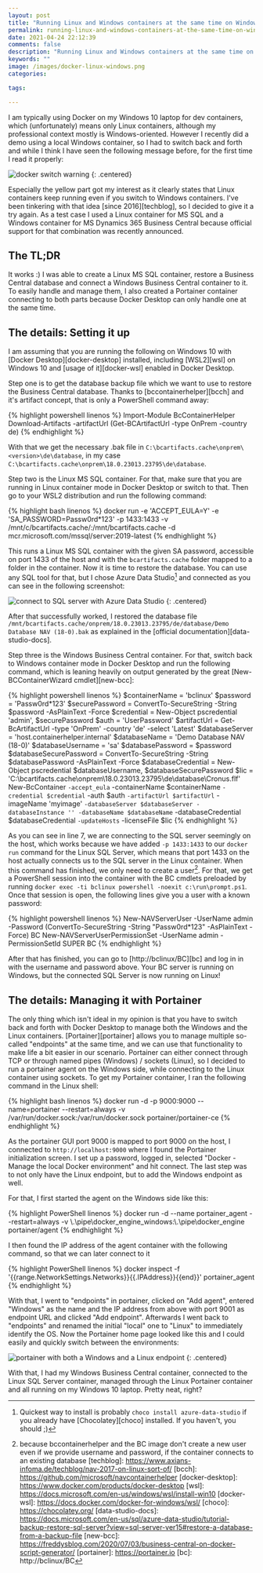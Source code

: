 ```yaml
---
layout: post
title: "Running Linux and Windows containers at the same time on Windows 10"
permalink: running-linux-and-windows-containers-at-the-same-time-on-windows-10
date: 2021-04-24 22:12:39
comments: false
description: "Running Linux and Windows containers at the same time on Windows 10"
keywords: ""
image: /images/docker-linux-windows.png
categories:

tags:

---
```


I am typically using Docker on my Windows 10 laptop for dev containers, which (unfortunately) means only Linux containers, although my professional context mostly is Windows-oriented. However I recently did a demo using a local Windows container, so I had to switch back and forth and while I think I have seen the following message before, for the first time I read it properly:

![docker switch warning](/images/docker-switch-warning.png)
{: .centered}

Especially the yellow part got my interest as it clearly states that Linux containers keep running even if you switch to Windows containers. I've been tinkering with that idea [since 2016][techblog], so I decided to give it a try again. As a test case I used a Linux container for MS SQL and a Windows container for MS Dynamics 365 Business Central because official support for that combination was recently announced.

## The TL;DR
It works :) I was able to create a Linux MS SQL container, restore a Business Central database and connect a Windows Business Central container to it. To easily handle and manage them, I also created a Portainer container connecting to both parts because Docker Desktop can only handle one at the same time.

## The details: Setting it up
I am assuming that you are running the following on Windows 10 with [Docker Desktop][docker-desktop] installed, including [WSL2][wsl] on Windows 10 and [usage of it][docker-wsl] enabled in Docker Desktop.

Step one is to get the database backup file which we want to use to restore the Business Central database. Thanks to [bccontainerhelper][bcch] and it's artifact concept, that is only a PowerShell command away:

{% highlight powershell linenos %}
Import-Module BcContainerHelper
Download-Artifacts -artifactUrl (Get-BCArtifactUrl -type OnPrem -country de)
{% endhighlight %}

With that we get the necessary .bak file in `C:\bcartifacts.cache\onprem\<version>\de\database`, in my case `C:\bcartifacts.cache\onprem\18.0.23013.23795\de\database`.

Step two is the Linux MS SQL container. For that, make sure that you are running in Linux container mode in Docker Desktop or switch to that. Then go to your WSL2 distribution and run the following command:

{% highlight bash linenos %}
docker run -e 'ACCEPT_EULA=Y' -e 'SA_PASSWORD=Passw0rd*123' -p 1433:1433 -v /mnt/c/bcartifacts.cache/:/mnt/bcartifacts.cache -d mcr.microsoft.com/mssql/server:2019-latest
{% endhighlight %}

This runs a Linux MS SQL container with the given SA password, accessible on port 1433 of the host and with the `bcartifacts.cache` folder mapped to a folder in the container. Now it is time to restore the database. You can use any SQL tool for that, but I chose Azure Data Studio[^1] and connected as you can see in the following screenshot:

![connect to SQL server with Azure Data Studio](/images/azure-data-studio-connect.png)
{: .centered}

After that successfully worked, I restored the database file `/mnt/bcartifacts.cache/onprem/18.0.23013.23795/de/database/Demo Database NAV (18-0).bak` as explained in the [official documentation][data-studio-docs].

Step three is the Windows Business Central container. For that, switch back to Windows container mode in Docker Desktop and run the following command, which is leaning heavily on output generated by the great [New-BCContainerWizard cmdlet][new-bcc]:

{% highlight powershell linenos %}
$containerName = 'bclinux'
$password = 'Passw0rd*123'
$securePassword = ConvertTo-SecureString -String $password -AsPlainText -Force
$credential = New-Object pscredential 'admin', $securePassword
$auth = 'UserPassword'
$artifactUrl = Get-BcArtifactUrl -type 'OnPrem' -country 'de' -select 'Latest'
$databaseServer = 'host.containerhelper.internal'
$databaseName = 'Demo Database NAV (18-0)'
$databaseUsername = 'sa'
$databasePassword = $password
$databaseSecurePassword = ConvertTo-SecureString -String $databasePassword -AsPlainText -Force
$databaseCredential = New-Object pscredential $databaseUsername, $databaseSecurePassword
$lic = 'C:\bcartifacts.cache\onprem\18.0.23013.23795\de\database\Cronus.flf'
New-BcContainer `
    -accept_eula `
    -containerName $containerName `
    -credential $credential `
    -auth $auth `
    -artifactUrl $artifactUrl `
    -imageName 'myimage' `
    -databaseServer $databaseServer -databaseInstance '' -databaseName $databaseName `
    -databaseCredential $databaseCredential `
    -updateHosts `
    -licenseFile $lic
{% endhighlight %}

As you can see in line 7, we are connecting to the SQL server seemingly on the host, which works because we have added `-p 1433:1433` to our `docker run` command for the Linux SQL Server, which means that port 1433 on the host actually connects us to the SQL server in the Linux container. When this command has finished, we only need to create a user[^2]. For that, we get a PowerShell session into the container with the BC cmdlets preloaded by running `docker exec -ti bclinux powershell -noexit c:\run\prompt.ps1`. Once that session is open, the following lines give you a user with a known password:

{% highlight powershell linenos %}
New-NAVServerUser -UserName admin -Password (ConvertTo-SecureString -String "Passw0rd*123" -AsPlainText -Force) BC
New-NAVServerUserPermissionSet -UserName admin -PermissionSetId SUPER BC
{% endhighlight %}

After that has finished, you can go to [http://bclinux/BC][bc] and log in in with the username and password above. Your BC server is running on Windows, but the connected SQL Server is now running on Linux!

## The details: Managing it with Portainer
The only thing which isn't ideal in my opinion is that you have to switch back and forth with Docker Desktop to manage both the Windows and the Linux containers. [Portainer][portainer] allows you to manage multiple so-called "endpoints" at the same time, and we can use that functionality to make life a bit easier in our scenario. Portainer can either connect through TCP or through named pipes (Windows) / sockets (Linux), so I decided to run a portainer agent on the Windows side, while connecting to the Linux container using sockets. To get my Portainer container, I ran the following command in the Linux shell:

{% highlight bash linenos %}
docker run -d -p 9000:9000 --name=portainer --restart=always -v /var/run/docker.sock:/var/run/docker.sock portainer/portainer-ce
{% endhighlight %}

As the portainer GUI port 9000 is mapped to port 9000 on the host, I connected to `http://localhost:9000` where I found the Portainer initialization screen. I set up a password, logged in, selected "Docker - Manage the local Docker environment" and hit connect. The last step was to not only have the Linux endpoint, but to add the Windows endpoint as well. 

For that, I first started the agent on the Windows side like this:

{% highlight PowerShell linenos %}
docker run -d --name portainer_agent --restart=always -v \\.\pipe\docker_engine_windows:\\.\pipe\docker_engine portainer/agent
{% endhighlight %}

I then found the IP address of the agent container with the following command, so that we can later connect to it

{% highlight PowerShell linenos %}
docker inspect -f '{{range.NetworkSettings.Networks}}{{.IPAddress}}{{end}}' portainer_agent
{% endhighlight %}

With that, I went to "endpoints" in portainer, clicked on "Add agent", entered "Windows" as the name and the IP address from above with port 9001 as endpoint URL and clicked "Add endpoint". Afterwards I went back to "endpoints" and renamed the initial "local" one to "Linux" to immediately identify the OS. Now the Portainer home page looked like this and I could easily and quickly switch between the environments:

![portainer with both a Windows and a Linux endpoint](/images/portainer-linux-windows.png)
{: .centered}

With that, I had my Windows Business Central container, connected to the Linux SQL Server container, managed through the Linux Portainer container and all running on my Windows 10 laptop. Pretty neat, right?

[^1]: Quickest way to install is probably `choco install azure-data-studio` if you already have [Chocolatey][choco] installed. If you haven't, you should ;)
[^2]: because bccontainerhelper and the BC image don't create a new user even if we provide username and password, if the container connects to an existing database
[techblog]: https://www.axians-infoma.de/techblog/nav-2017-on-linux-sort-of/
[bcch]: https://github.com/microsoft/navcontainerhelper
[docker-desktop]: https://www.docker.com/products/docker-desktop
[wsl]: https://docs.microsoft.com/en-us/windows/wsl/install-win10
[docker-wsl]: https://docs.docker.com/docker-for-windows/wsl/
[choco]: https://chocolatey.org/
[data-studio-docs]: https://docs.microsoft.com/en-us/sql/azure-data-studio/tutorial-backup-restore-sql-server?view=sql-server-ver15#restore-a-database-from-a-backup-file
[new-bcc]: https://freddysblog.com/2020/07/03/business-central-on-docker-script-generator/
[portainer]: https://portainer.io
[bc]: http://bclinux/BC